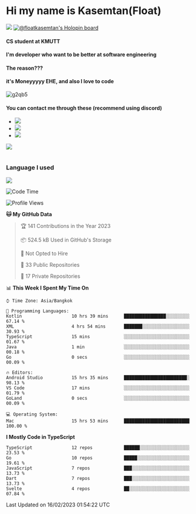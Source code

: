 # Hi my name is Kasemtan(Float)
![](https://64.media.tumblr.com/9c2a8f831efe8da556ffbf89cebb52c9/b86c1ab833a37e32-93/s1280x1920/d000dc22f75df64be2bc150f5fa69c4f6df6bb07.gifv)
[![@floatkasemtan's Holopin board](https://holopin.me/floatkasemtan)](https://holopin.io/@floatkasemtan)
#### CS student at KMUTT
#### I'm developer who want to be better at software engineering
#### The reason???
#### it's Moneyyyyy EHE, and also I love to code
![g2qb5](https://user-images.githubusercontent.com/69688279/175812510-9235eaf7-72f7-40d3-b163-56efa9aa5c6b.gif)

#### You can contact me through these (recommend using discord)
- [![](https://img.shields.io/badge/Discord-5865F2?logo=Discord&logoColor=white)](https://discordapp.com/users/278155096225742848)
- [![](https://img.shields.io/badge/Facebook-1877F2?logo=facebook&logoColor=white)](https://www.facebook.com/float.teavasirichokchai/)
- [![](https://img.shields.io/badge/linkedin-0A66C2?logo=linkedin&logoColor=white)](https://www.linkedin.com/in/kasemtan-teavasirichokchai-975531227/)

[![](https://github-readme-stats.vercel.app/api?username=FloatKasemtan&show_icons=true&theme=nightowl)]()
#
### Language I used
[![](https://github-readme-stats.vercel.app/api/top-langs/?username=FloatKasemtan&layout=compact&theme=nightowl)]()
<!--START_SECTION:waka-->
![Code Time](http://img.shields.io/badge/Code%20Time-975%20hrs%2047%20mins-blue)

![Profile Views](http://img.shields.io/badge/Profile%20Views-13-blue)

**🐱 My GitHub Data** 

> 🏆 141 Contributions in the Year 2023
 > 
> 📦 524.5 kB Used in GitHub's Storage 
 > 
> 🚫 Not Opted to Hire
 > 
> 📜 33 Public Repositories 
 > 
> 🔑 17 Private Repositories  
 > 
📊 **This Week I Spent My Time On** 

```text
⌚︎ Time Zone: Asia/Bangkok

💬 Programming Languages: 
Kotlin                   10 hrs 39 mins      ████████████████░░░░░░░░░   67.14 % 
XML                      4 hrs 54 mins       ███████░░░░░░░░░░░░░░░░░░   30.93 % 
TypeScript               15 mins             ░░░░░░░░░░░░░░░░░░░░░░░░░   01.67 % 
Java                     1 min               ░░░░░░░░░░░░░░░░░░░░░░░░░   00.18 % 
Go                       0 secs              ░░░░░░░░░░░░░░░░░░░░░░░░░   00.09 % 

🔥 Editors: 
Android Studio           15 hrs 35 mins      ████████████████████████░   98.13 % 
VS Code                  17 mins             ░░░░░░░░░░░░░░░░░░░░░░░░░   01.79 % 
GoLand                   0 secs              ░░░░░░░░░░░░░░░░░░░░░░░░░   00.09 % 

💻 Operating System: 
Mac                      15 hrs 53 mins      █████████████████████████   100.00 % 

```

**I Mostly Code in TypeScript** 

```text
TypeScript               12 repos            ██████░░░░░░░░░░░░░░░░░░░   23.53 % 
Go                       10 repos            █████░░░░░░░░░░░░░░░░░░░░   19.61 % 
JavaScript               7 repos             ███░░░░░░░░░░░░░░░░░░░░░░   13.73 % 
Dart                     7 repos             ███░░░░░░░░░░░░░░░░░░░░░░   13.73 % 
Svelte                   4 repos             ██░░░░░░░░░░░░░░░░░░░░░░░   07.84 % 

```



 Last Updated on 16/02/2023 01:54:22 UTC
<!--END_SECTION:waka-->
<!--
**FloatKasemtan/FloatKasemtan** is a ✨ _special_ ✨ repository because its `README.md` (this file) appears on your GitHub profile.

Here are some ideas to get you started:

- 🔭 I’m currently working on ...
- 🌱 I’m currently learning ...
- 👯 I’m looking to collaborate on ...
- 🤔 I’m looking for help with ...
- 💬 Ask me about ...
- 📫 How to reach me: ...
- 😄 Pronouns: ...
- ⚡ Fun fact: ...
-->
